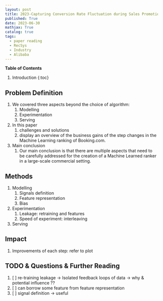 ```yaml
---
layout: post
title: 2023-Capturing Conversion Rate Fluctuation during Sales Promotions: A Novel Historical Data Reuse Approach
published: True
date: 2023-06-30
mathjax: True
catalog: true
tags:
  - paper reading
  - RecSys
  - Industry
  - Alibaba
---
```


**Table of Contents**
1. Introduction
{:toc}
		
## Problem Definition


1. We covered three aspects beyond the choice of algorithm: 
    1. Modelling
    2. Experimentation 
    3. Serving
2. In this paper 
    1. challenges and solutions
    2. display an overview of the business gains of the step changes in the Machine Learning ranking of Booking.com.
3. Main conclusion
    1. Our main conclusion is that there are multiple aspects that need to be
carefully addressed for the creation of a Machine Learned ranker
in a large-scale commercial setting.
## Methods
1. Modelling
    1. Signals definition
    2. Feature representation
    3. Bias
2. Experimentation
    1. Leakage: retraining and features
    2. Speed of experiment: interleaving 
3. Serving

## Impact

1. Improvements of each step: refer to plot


## TODO & Questions & Further Reading

1. [ ] re-training leakage -> Isolated feedback loops of data -> why & potential influence ??
2. [ ] can borrow some feature from feature representation
3. [ ] signal definition -> useful 



